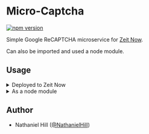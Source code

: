 # Micro-Captcha

[![npm version](https://badge.fury.io/js/micro-captcha.svg)](https://badge.fury.io/js/micro-captcha)

Simple Google ReCAPTCHA microservice for [Zeit Now](https://zeit.co/now).

Can also be imported and used a node module.

## Usage
<details>
<summary>Deployed to Zeit Now</summary>

If you haven't installed `now` already, start by following [these instructions](https://zeit.co/docs/getting-started/installation)

To deploy the service use the following command:

```
now NathanielHill/micro-captcha
```

You'll be asked to provide `CAPTCHA_SECRET` which is the secret key provided by Google.

You can also provide the key on the command line with the `-e` option:

```
now -e CAPTCHA_SECRET=<your-secret-key> NathanielHill/micro-captcha
```

> You may also set the port with the `PORT` environment variable or turn off logging with `LOG=false`

Or if you'd like to use [now secrets](https://zeit.co/docs/getting-started/secrets) to store the key:

```
now secrets add captcha_secret "<your-secret-key>"
now -e CAPTCHA_SECRET=@captcha_secret NathanielHill/micro-captcha
```

After the deployment is complete you can create an alias for your custom domain:

```
now alias <unique-deployment-url> captcha.<your-domain.com>
```

Zeit may create multiple instances of your deployment by default, you should [scale](https://zeit.co/docs/features/scaling) your captcha service according to your needs.

You may also wish to use [path aliases](https://zeit.co/docs/features/path-aliases) to unify your microservices on a single domain:

Create a file called rules.json and add the following content:

```
{
  "rules": [
    { "pathname": "/api/captcha", "method": ["GET"], "dest": "captcha.<your-domain.com>" },
    { "dest": "<your-domain.com>" }
  ]
}
```

Then run the following command:

```
now alias <your-domain.com> -r rules.json
```
</details>

<details>
<summary>As a node module</summary>

Can also be used as a node module which can be useful for local development.

To install:

```
yarn add micro-captcha
```
or
```
npm install --save micro-captcha
```

The default export takes a config option (where `server` is the only required key) and runs the microservice. Usage will look something like this:

```
const microCaptcha = require('micro-captcha')

microCaptcha({ secret: process.env.CAPTCHA_SECRET, port: process.env.PORT, log = true })
```

</details>

## Author

- Nathaniel Hill ([@NathanielHill](https://github.com/NathanielHill))
